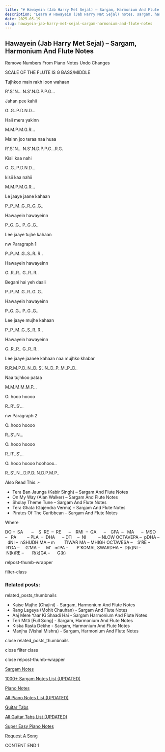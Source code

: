 ```yaml
---
title: "# Hawayein (Jab Harry Met Sejal) – Sargam, Harmonium And Flute Notes"
description: "Learn # Hawayein (Jab Harry Met Sejal) notes, sargam, harmonium notations and flute notes. Easy step-by-step tutorial for beginners."
date: 2025-05-19
slug: hawayein-jab-harry-met-sejal-sargam-harmonium-and-flute-notes
---
```


## Hawayein (Jab Harry Met Sejal) – Sargam, Harmonium And Flute Notes

Remove Numbers From Piano Notes
Undo Changes

SCALE OF THE FLUTE IS G BASS/MIDDLE

Tujhkoo main rakh loon wahaan

R’.S’.N… N.S’.N.D.P.P.G…

Jahan pee kahii

G..G..P.D.N.D…

Haii mera yakinn

M.M.P.M.G.R…

Mainn joo teraa naa huaa

R’.S’.N… N.S’.N.D.P.P.G…R.G.

Kisii kaa nahi

G..G..P.D.N.D…

kisii kaa nahii

M.M.P.M.G.R…

Le jaaye jaane kahaan

P..P..M..G..R..G..G..

Hawayein hawayeinn

P..G..G.. P..G..G..

Lee jaaye tujhe kahaan

nw Paragraph 1

P..P..M..G..S..R..R..

Hawayein hawayeinn

G..R..R.. G..R..R..

Begani hai yeh daali

P..P..M..G..R..G..G..

Hawayein hawayeinn

P..G..G.. P..G..G..

Lee jaaye mujhe kahaan

P..P..M..G..S..R..R..

Hawayein hawayeinn

G..R..R.. G..R..R..

Lee jaaye jaanee kahaan naa mujhko khabar

R.R.M.P.D..N..D..S’..N..D..P..M..P..D..

Naa tujhkoo pataa

M.M.M.M.M.P…

O..hooo hoooo

R..R’..S’…

nw Paragraph 2

O..hooo hoooo

R..S’..N…

O..hooo hoooo

R..R’..S’…

O..hooo hoooo hoohooo..

R..S’..N…D.P.D..N.D.P.M.P..



Also Read This :-



* Tera Ban Jaunga (Kabir Singh) – Sargam And Flute Notes
* On My Way (Alan Walker) – Sargam And Flute Notes
* Sholay Theme Tune – Sargam And Flute Notes
* Tera Ghata (Gajendra Verma) – Sargam And Flute Notes
* Pirates Of The Caribbean – Sargam And Flute Notes

Where



DO –  SA       –    S  RE  –  RE      –    RMI  –  GA      –    GFA  –   MA      –  MSO  –   PA         – PLA  –  DHA      – DTI    –  NI          – NLOW OCTAVEPA –  pDHA –  dNI –  nSHUDH MA – m        TIWAR MA – MHIGH OCTAVESA –    S’RE –     R’GA –     G’MA –     M’   m’PA –       P’KOMAL SWARDHA –  D(k)NI –       N(k)RE –       R(k)GA –      G(k)



relpost-thumb-wrapper

filter-class

### Related posts:

related_posts_thumbnails

* Kaise Mujhe (Ghajini) - Sargam, Harmonium And Flute Notes
* Rang Lageya (Mohit Chauhan) - Sargam And Flute Notes
* Aaj Mere Yaar Ki Shaadi Hai - Sargam Harmonium And Flute Notes
* Teri Mitti [Full Song] - Sargam, Harmonium And Flute Notes
* Kiska Rasta Dekhe - Sargam, Harmonium And Flute Notes
* Manjha (Vishal Mishra) - Sargam, Harmonium And Flute Notes

close related_posts_thumbnails

close filter class

close relpost-thumb-wrapper

[Sargam Notes](/sargam-notes.html)

[1000+ Sargam Notes List (UPDATED)](/all-songs-list-sargam-notes.html)

[Piano Notes](/piano-notes.html)

[All Piano Notes List (UPDATED)](/all-songs-list-piano-notes.html)

[Guitar Tabs](/guitar-tabs.html)

[All Guitar Tabs List (UPDATED)](/all-songs-list-guitar-tabs.html)

[Super Easy Piano Notes](https://studywall.in/)

[Request A Song](/request-a-song.html)

CONTENT END 1

